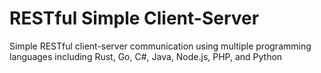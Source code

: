 # RESTful Simple Client-Server
Simple RESTful client-server communication using multiple programming languages including Rust, Go, C#, Java, Node.js, PHP, and Python
